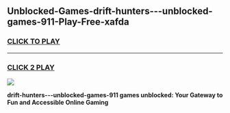 
## Unblocked-Games-drift-hunters---unblocked-games-911-Play-Free-xafda
<h3>
<a href="https://premium76.site?title=drift-hunters---unblocked-games-911&ref=19M">CLICK TO PLAY</a></h3>
<hr>

<h3>
<a href="https://premium76.site?title=drift-hunters---unblocked-games-911&ref=19M">CLICK 2 PLAY</a>
  
</h3>

<a href="https://premium76.site?title=drift-hunters---unblocked-games-911&ref=19M"><img src="https://clearcache.store/games.png"></a>


**drift-hunters---unblocked-games-911 games unblocked: Your Gateway to Fun and Accessible Online Gaming**
